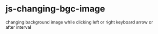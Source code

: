 # js-changing-bgc-image
changing background image while clicking left or right keyboard arrow or after interval
